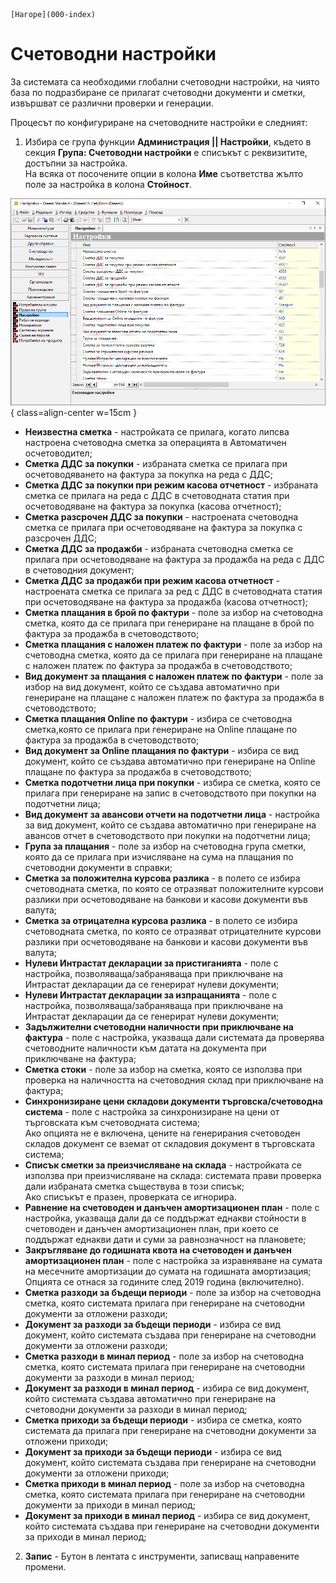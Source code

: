 ```{only} html
[Нагоре](000-index)
```

# Счетоводни настройки

За системата са необходими глобални счетоводни настройки, на чиято база по подразбиране се прилагат счетоводни документи и сметки, извършват се различни проверки и генерации. 

Процесът по конфигуриране на счетоводните настройки е следният:

1) Избира се група функции **Администрация || Настройки**, където в секция **Група: Счетоводни настройки** е списъкът с реквизитите, достъпни за настройка.  
На всяка от посочените опции в колона **Име** съответства жълто поле за настройка в колона **Стойност**.  

![](903-acc-admin-settings1.png){ class=align-center w=15cm }

- **Неизвестна сметка** - настройката се прилага, когато липсва настроена счетоводна сметка за операцията в Автоматичен осчетоводител;  
- **Сметка ДДС за покупки** - избраната сметка се прилага при осчетоводяването на фактура за покупка на реда с ДДС;  
- **Сметка ДДС за покупки при режим касова отчетност** - избраната сметка се прилага на реда с ДДС в счетоводната статия при осчетоводяване на фактура за покупка (касова отчетност);  
- **Сметка разсрочен ДДС за покупки** - настроената счетоводна сметка се прилага при осчетоводяване на фактура за покупка с разсрочен ДДС;  
- **Сметка ДДС за продажби** - избраната счетоводна сметка се прилага при осчетоводяване на фактура за продажба на реда с ДДС в счетоводния документ;  
- **Сметка ДДС за продажби при режим касова отчетност** - настроената сметка се прилага за ред с ДДС в счетоводната статия при осчетоводяване на фактура за продажба (касова отчетност);  
- **Сметка плащания в брой по фактури** - поле за избор на счетоводна сметка, която да се прилага при генериране на плащане в брой по фактура за продажба в счетоводството;  
- **Сметка плащания с наложен платеж по фактури** - поле за избор на счетоводна сметка, която да се прилага при генериране на плащане с наложен платеж по фактура за продажба в счетоводството;  
- **Вид документ за плащания с наложен платеж по фактури** - поле за избор на вид документ, който се създава автоматично при генериране на плащане с наложен платеж по фактура за продажба в счетоводството;  
- **Сметка плащания Online по фактури** - избира се счетоводна сметка,която се прилага при генериране на Online плащане по фактура за продажба в счетоводството;  
- **Вид документ за Online плащания по фактури** - избира се вид документ, който се създава автоматично при генериране на Online плащане по фактура за продажба в счетоводството;  
- **Сметка подотчетни лица при покупки** - избира се сметка, която се прилага при генериране на запис в счетоводството при покупки на подотчетни лица;  
- **Вид документ за авансови отчети на подотчетни лица** - настройка за вид документ, който се създава автоматично при генериране на авансов отчет в счетоводството при покупки на подотчетни лица;  
- **Група за плащания** - поле за избор на счетоводна група сметки, която да се прилага при изчисляване на сума на плащания по счетоводни документи в справки;  
- **Сметка за положителна курсова разлика** - в полето се избира счетоводната сметка, по която се отразяват положителните курсови разлики при осчетоводяване на банкови и касови документи във валута;  
- **Сметка за отрицателна курсова разлика** - в полето се избира счетоводната сметка, по която се отразяват отрицателните курсови разлики при осчетоводяване на банкови и касови документи във валута;  
- **Нулеви Интрастат декларации за пристиганията** - поле с настройка, позволяваща/забраняваща при приключване на Интрастат декларации да се генерират нулеви документи;  
- **Нулеви Интрастат декларации за изпращанията** - поле с настройка, позволяваща/забраняваща при приключване на Интрастат декларации да се генерират нулеви документи;  
- **Задължителни счетоводни наличности при приключване на фактура** - поле с настройка, указваща дали системата да проверява счетоводните наличности към датата на документа при приключване на фактура;  
- **Сметка стоки** - поле за избор на сметка, която се използва при проверка на наличността на счетоводния склад при приключване на фактура;  
- **Синхронизиране цени складови документи търговска/счетоводна система** - поле с настройка за синхронизиране на цени от търговската към счетоводната система;  
Ако опцията не е включена, цените на генерирания счетоводен складов документ се вземат от складовия документ в търговската система;  
- **Списък сметки за преизчисляване на склада** - настройката се използва при преизчисляване на склада: системата прави проверка дали избраната сметка съществува в този списък;  
Ако списъкът е празен, проверката се игнорира.  
- **Равнение на счетоводен и данъчен амортизационен план** - поле с настройка, указваща дали да се поддържат еднакви стойности в счетоводен и данъчен амортизационен план, при което се поддържат еднакви дати и суми за равнозначност на плановете;  
- **Закръгляване до годишната квота на счетоводен и данъчен амортизационен план** - поле с настройка за изравняване на сумата на месечните амортизации до сумата на годишната амортизация;   Опцията се отнася за годините след 2019 година (включително).  
- **Сметка разходи за бъдещи периоди** - поле за избор на счетоводна сметка, която системата прилага при генериране на счетоводни документи за отложени разходи;  
- **Документ за разходи за бъдещи периоди** - избира се вид документ, който системата създава при генериране на счетоводни документи за отложени разходи;  
- **Сметка разходи в минал период** - поле за избор на счетоводна сметка, която системата прилага при генериране на счетоводни документи за разходи в минал период;  
- **Документ за разходи в минал период** - избира се вид документ, който системата създава автоматично при генериране на счетоводни документи за разходи в минал период;  
- **Сметка приходи за бъдещи периоди** - избира се сметка, която системата да прилага при генериране на счетоводни документи за отложени приходи;  
- **Документ за приходи за бъдещи периоди** - избира се вид документ, който системата създава при генериране на счетоводни документи за отложени приходи;  
- **Сметка приходи в минал период** - поле за избор на счетоводна сметка, която системата прилага при генериране на счетоводни документи за приходи в минал период;  
- **Документ за приходи в минал период** - избира се вид документ, който системата създава  при генериране на счетоводни документи за приходи в минал период;  

2) **Запис** - Бутон в лентата с инструменти, записващ направените промени.

